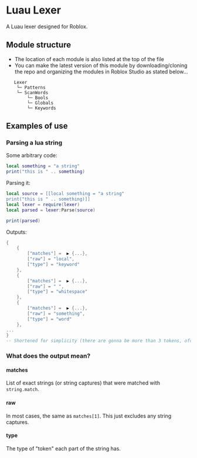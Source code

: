 # Luau Lexer
A Luau lexer designed for Roblox.

## Module structure
- The location of each module is also listed at the top of the file
- You can make the latest version of this module by downloading/cloning the repo and organizing the modules in Roblox Studio as stated below...
```
   Lexer
    └─ Patterns
    └─ ScanWords
        └─ Bools
        └─ Globals
        └─ Keywords
```

## Examples of use
### Parsing a lua string
Some arbitrary code:
```lua
local something = "a string"
print("this is " .. something)
```

Parsing it:
```lua
local source = [[local something = "a string"
print("this is " .. something)]]
local lexer = require(lexer)
local parsed = lexer:Parse(source)

print(parsed)
```

Outputs:
```lua
{
    {
        ["matches"] =  ▶ {...},
        ["raw"] = "local",
        ["type"] = "keyword"
    },
    {
        ["matches"] =  ▶ {...},
        ["raw"] = " ",
        ["type"] = "whitespace"
    },
    {
        ["matches"] =  ▶ {...},
        ["raw"] = "something",
        ["type"] = "word"
    },
...
}
-- Shortened for simplicity (there are gonna be more than 3 tokens, ofc)
```

### What does the output mean?
#### matches
List of exact strings (or string captures) that were matched with `string.match`.

#### raw
In most cases, the same as `matches[1]`. This just excludes any string captures.

#### type
The type of "token" each part of the string has.